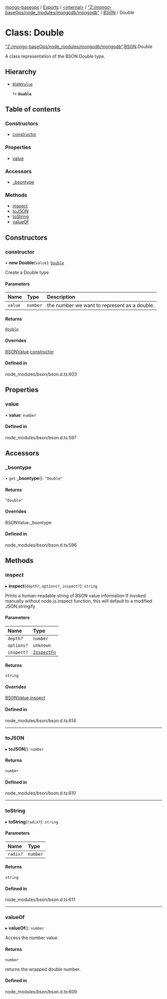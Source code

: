 [mongo-baseops](../README.md) / [Exports](../modules.md) / [\<internal\>](../modules/internal_.md) / ["Z:/mongo-baseOps/node\_modules/mongodb/mongodb"](../modules/internal_._Z__mongo_baseOps_node_modules_mongodb_mongodb_.md) / [BSON](../modules/internal_._Z__mongo_baseOps_node_modules_mongodb_mongodb_.BSON.md) / Double

# Class: Double

["Z:/mongo-baseOps/node\_modules/mongodb/mongodb"](../modules/internal_._Z__mongo_baseOps_node_modules_mongodb_mongodb_.md).[BSON](../modules/internal_._Z__mongo_baseOps_node_modules_mongodb_mongodb_.BSON.md).Double

A class representation of the BSON Double type.

## Hierarchy

- [`BSONValue`](internal_._Z__mongo_baseOps_node_modules_mongodb_mongodb_.BSON.BSONValue.md)

  ↳ **`Double`**

## Table of contents

### Constructors

- [constructor](internal_._Z__mongo_baseOps_node_modules_mongodb_mongodb_.BSON.Double.md#constructor)

### Properties

- [value](internal_._Z__mongo_baseOps_node_modules_mongodb_mongodb_.BSON.Double.md#value)

### Accessors

- [\_bsontype](internal_._Z__mongo_baseOps_node_modules_mongodb_mongodb_.BSON.Double.md#_bsontype)

### Methods

- [inspect](internal_._Z__mongo_baseOps_node_modules_mongodb_mongodb_.BSON.Double.md#inspect)
- [toJSON](internal_._Z__mongo_baseOps_node_modules_mongodb_mongodb_.BSON.Double.md#tojson)
- [toString](internal_._Z__mongo_baseOps_node_modules_mongodb_mongodb_.BSON.Double.md#tostring)
- [valueOf](internal_._Z__mongo_baseOps_node_modules_mongodb_mongodb_.BSON.Double.md#valueof)

## Constructors

### constructor

• **new Double**(`value`): [`Double`](internal_._Z__mongo_baseOps_node_modules_mongodb_mongodb_.BSON.Double.md)

Create a Double type

#### Parameters

| Name | Type | Description |
| :------ | :------ | :------ |
| `value` | `number` | the number we want to represent as a double. |

#### Returns

[`Double`](internal_._Z__mongo_baseOps_node_modules_mongodb_mongodb_.BSON.Double.md)

#### Overrides

[BSONValue](internal_._Z__mongo_baseOps_node_modules_mongodb_mongodb_.BSON.BSONValue.md).[constructor](internal_._Z__mongo_baseOps_node_modules_mongodb_mongodb_.BSON.BSONValue.md#constructor)

#### Defined in

node_modules/bson/bson.d.ts:603

## Properties

### value

• **value**: `number`

#### Defined in

node_modules/bson/bson.d.ts:597

## Accessors

### \_bsontype

• `get` **_bsontype**(): ``"Double"``

#### Returns

``"Double"``

#### Overrides

BSONValue.\_bsontype

#### Defined in

node_modules/bson/bson.d.ts:596

## Methods

### inspect

▸ **inspect**(`depth?`, `options?`, `inspect?`): `string`

Prints a human-readable string of BSON value information
If invoked manually without node.js.inspect function, this will default to a modified JSON.stringify

#### Parameters

| Name | Type |
| :------ | :------ |
| `depth?` | `number` |
| `options?` | `unknown` |
| `inspect?` | [`InspectFn`](../modules/internal_.md#inspectfn) |

#### Returns

`string`

#### Overrides

[BSONValue](internal_._Z__mongo_baseOps_node_modules_mongodb_mongodb_.BSON.BSONValue.md).[inspect](internal_._Z__mongo_baseOps_node_modules_mongodb_mongodb_.BSON.BSONValue.md#inspect)

#### Defined in

node_modules/bson/bson.d.ts:614

___

### toJSON

▸ **toJSON**(): `number`

#### Returns

`number`

#### Defined in

node_modules/bson/bson.d.ts:610

___

### toString

▸ **toString**(`radix?`): `string`

#### Parameters

| Name | Type |
| :------ | :------ |
| `radix?` | `number` |

#### Returns

`string`

#### Defined in

node_modules/bson/bson.d.ts:611

___

### valueOf

▸ **valueOf**(): `number`

Access the number value.

#### Returns

`number`

returns the wrapped double number.

#### Defined in

node_modules/bson/bson.d.ts:609
